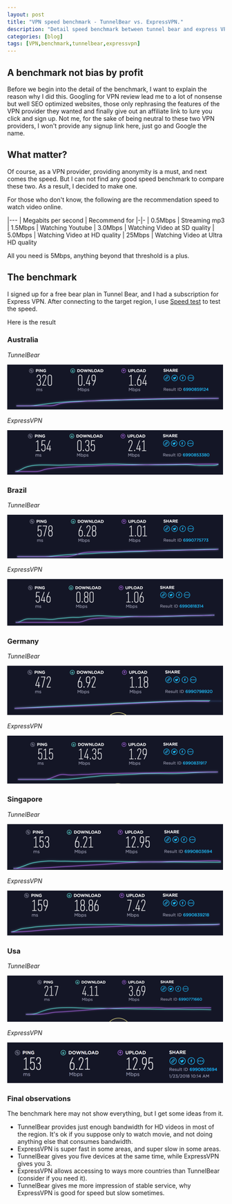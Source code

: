 ```yaml
---
layout: post
title: "VPN speed benchmark - TunnelBear vs. ExpressVPN."
description: "Detail speed benchmark between tunnel bear and express VPN."
categories: [blog]
tags: [VPN,benchmark,tunnelbear,expressvpn]
---
```


## A benchmark not bias by profit

Before we begin into the detail of the benchmark, I want to explain the reason why I did this. Googling for VPN review lead me to a lot of nonsense but well SEO optimized websites, those only rephrasing the features of the VPN provider they wanted and finally give out an affiliate link to lure you click and sign up. Not me, for the sake of being neutral to these two VPN providers, I won't provide any signup link here, just go and Google the name.

## What matter?

Of course, as a VPN provider, providing anonymity is a must, and next comes the speed. But I can not find any good speed benchmark to compare these two. As a result, I decided to make one.

For those who don't know, the following are the recommendation speed to watch video online.

|---
| Megabits per second | Recommend for
|-|-
| 0.5Mbps | Streaming mp3
| 1.5Mbps | Watching Youtube
| 3.0Mbps | Watching Video at SD quality
| 5.0Mbps | Watching Video at HD quality
| 25Mbps | Watching Video at Ultra HD quality

All you need is 5Mbps, anything beyond that threshold is a plus.

## The benchmark

I signed up for a free bear plan in Tunnel Bear, and I had a subscription for Express VPN. After connecting to the target region, I use [Speed test](http://www.speedtest.net/) to test the speed.

Here is the result

### Australia

*TunnelBear*

![](/assets/images/vpn-benchmark/tunnelbear-australia-result.png)

*ExpressVPN*

![](/assets/images/vpn-benchmark/exvpn-australia-result.png)

### Brazil

*TunnelBear*

![](/assets/images/vpn-benchmark/tunnelbear-brazil-result.png)

*ExpressVPN*

![](/assets/images/vpn-benchmark/exvpn-brazil-result.png)

### Germany

*TunnelBear*

![](/assets/images/vpn-benchmark/tunnelbear-germany-result.png)

*ExpressVPN*

![](/assets/images/vpn-benchmark/exvpn-germany-result.png)

### Singapore

*TunnelBear*

![](/assets/images/vpn-benchmark/tunnelbear-singapore-result.png)

*ExpressVPN*

![](/assets/images/vpn-benchmark/exvpn-singapore-result.png)

### Usa

*TunnelBear*

![](/assets/images/vpn-benchmark/tunnelbear-usa-result.png)

*ExpressVPN*

![](/assets/images/vpn-benchmark/exvpn-usa-result.png)

### Final observations

The benchmark here may not show everything, but I get some ideas from it.

- TunnelBear provides just enough bandwidth for HD videos in most of the region. It's ok if you suppose only to watch movie, and not doing anything else that consumes bandwidth.
- ExpressVPN is super fast in some areas, and super slow in some areas.
- TunnelBear gives you five devices at the same time, while ExpressVPN gives you 3.
- ExpressVPN allows accessing to ways more countries than TunnelBear (consider if you need it).
- TunnelBear gives me more impression of stable service, why ExpressVPN is good for speed but slow sometimes.